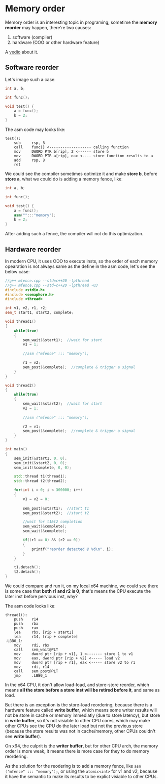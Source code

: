 # Memory order
Memory order is an interesting topic in programing, sometime the **memory reorder** may happen, there're two causes:
1. software (compiler)
2. hardware (OOO or other hardware feature)

A [vedio](https://www.bilibili.com/video/BV16C4y1e7aP) about it.

## Software reorder
Let's image such a case:
```cpp
int a, b;

int func();

void test() {
    a = func();
    b = 2;
}
```

The asm code may looks like:
```
test():
    sub     rsp, 8
    call    func() <------------------- calling function
    mov     DWORD PTR b[rip], 2 <------ store b
    mov     DWORD PTR a[rip], eax <---- store function results to a
    add     rsp, 8
    ret
```

We could see the compiler sometimes optimize it and make **store b**, before **store a**, what we could do is adding a memory fence, like:
```cpp
int a, b;

int func();

void test() {
    a = func();
    asm("":::"memory");
    b = 2;
}
```

After adding such a fence, the compiler will not do this optimization.


## Hardware reorder
In modern CPU, it uses OOO to execute insts, so the order of each memory opearation is not always same as the define in the asm code, let's see the below case:

```cpp
//g++ mfence.cpp --std=c++20 -lpthread
//g++ mfence.cpp --std=c++20 -lpthread -O3
#include <stdio.h>
#include <semaphore.h>
#include <thread>

int v1, v2, r1, r2;
sem_t start1, start2, complete;

void thread1()
{
    while(true)
    {
        sem_wait(&start1);  //wait for start
        v1 = 1;
        
        //asm ("mfence" ::: "memory");

        r1 = v2;
        sem_post(&complete);  //complete & trigger a signal
    }
}

void thread2()
{
    while(true)
    {
        sem_wait(&start2);  //wait for start
        v2 = 1;
        
        //asm ("mfence" ::: "memory");

        r2 = v1;
        sem_post(&complete);  //complete & trigger a signal
    }
}

int main()
{
    sem_init(&start1, 0, 0);
    sem_init(&start2, 0, 0);
    sem_init(&complete, 0, 0);

    std::thread t1(thread1);
    std::thread t2(thread2);

    for(int i = 0; i < 300000; i++)
    {
        v1 = v2 = 0;
        
        sem_post(&start1);  //start t1
        sem_post(&start2);  //start t2

        //wait for t1&t2 completion
        sem_wait(&complete);
        sem_wait(&complete);

        if((r1 == 0) && (r2 == 0))
        {
            printf("reorder detected @ %d\n", i);
        }
    }

    t1.detach();
    t2.detach();
}
```

We could compare and run it, on my local x64 machine, we could see there is some case that **both r1 and r2 is 0**, that's means the CPU execute the later inst before pervious inst, why?

The asm code looks like:
```
thread1():
    push    r14
    push    rbx
    push    rax
    lea     rbx, [rip + start1]
    lea     r14, [rip + complete]
.LBB0_1:
    mov     rdi, rbx
    call    sem_wait@PLT
    mov     dword ptr [rip + v1], 1 <------- store 1 to v1
    mov     eax, dword ptr [rip + v2] <----- load v2
    mov     dword ptr [rip + r1], eax <----- store v2 to r1
    mov     rdi, r14
    call    sem_post@PLT
    jmp     .LBB0_1
```

In the x64 CPU, it don't allow load-load, and store-store reorder, which means **all the store before a store inst will be retired before it**, and same as load.

But there is an exception is the store-load reordering, because there is a hardware feature called **write buffer**, which means some writer results will not be store in cache or memory immediatly (due to store latency), but store in **write buffer**, so it's not visiable to other CPU cores, which may make other CPUs see the CPU do the later load but not the previous store (because the store results was not in cache/memory, other CPUs couldn't see **write buffer**).

On x64, the culprit is the **writer buffer**, but for other CPU arch, the memory order is more weak, it means there is more case for they to do memory reordering.

As the solution for the reodering is to add a memory fence, like `asm ("mfence" ::: "memory");`, or using the `atomic<int>` for v1 and v2, because it have the semantic to make its results to be explict visiable to other CPUs. 